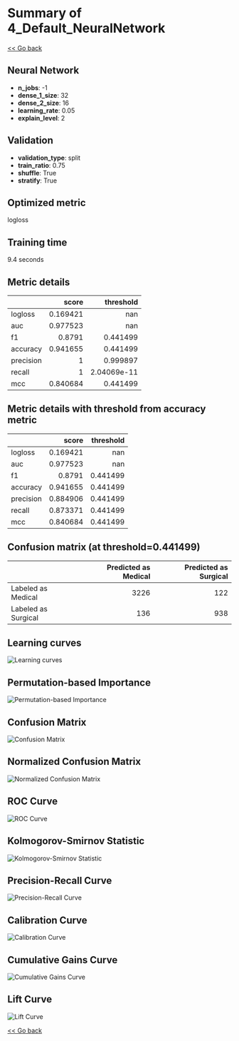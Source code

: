 # Summary of 4_Default_NeuralNetwork

[<< Go back](../README.md)


## Neural Network
- **n_jobs**: -1
- **dense_1_size**: 32
- **dense_2_size**: 16
- **learning_rate**: 0.05
- **explain_level**: 2

## Validation
 - **validation_type**: split
 - **train_ratio**: 0.75
 - **shuffle**: True
 - **stratify**: True

## Optimized metric
logloss

## Training time

9.4 seconds

## Metric details
|           |    score |     threshold |
|:----------|---------:|--------------:|
| logloss   | 0.169421 | nan           |
| auc       | 0.977523 | nan           |
| f1        | 0.8791   |   0.441499    |
| accuracy  | 0.941655 |   0.441499    |
| precision | 1        |   0.999897    |
| recall    | 1        |   2.04069e-11 |
| mcc       | 0.840684 |   0.441499    |


## Metric details with threshold from accuracy metric
|           |    score |   threshold |
|:----------|---------:|------------:|
| logloss   | 0.169421 |  nan        |
| auc       | 0.977523 |  nan        |
| f1        | 0.8791   |    0.441499 |
| accuracy  | 0.941655 |    0.441499 |
| precision | 0.884906 |    0.441499 |
| recall    | 0.873371 |    0.441499 |
| mcc       | 0.840684 |    0.441499 |


## Confusion matrix (at threshold=0.441499)
|                     |   Predicted as Medical |   Predicted as Surgical |
|:--------------------|-----------------------:|------------------------:|
| Labeled as Medical  |                   3226 |                     122 |
| Labeled as Surgical |                    136 |                     938 |

## Learning curves
![Learning curves](learning_curves.png)

## Permutation-based Importance
![Permutation-based Importance](permutation_importance.png)
## Confusion Matrix

![Confusion Matrix](confusion_matrix.png)


## Normalized Confusion Matrix

![Normalized Confusion Matrix](confusion_matrix_normalized.png)


## ROC Curve

![ROC Curve](roc_curve.png)


## Kolmogorov-Smirnov Statistic

![Kolmogorov-Smirnov Statistic](ks_statistic.png)


## Precision-Recall Curve

![Precision-Recall Curve](precision_recall_curve.png)


## Calibration Curve

![Calibration Curve](calibration_curve_curve.png)


## Cumulative Gains Curve

![Cumulative Gains Curve](cumulative_gains_curve.png)


## Lift Curve

![Lift Curve](lift_curve.png)



[<< Go back](../README.md)
